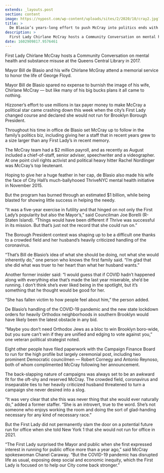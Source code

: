 ```yaml
--- 
extends: _layouts.post 
section: content 
image: https://nypost.com/wp-content/uploads/sites/2/2020/10/cray2.jpg?quality=90&strip=all&w=1200 
title: > 
  De Blasio’s years-long effort to push McCray into politics ends with a thud 
description: > 
  First Lady Chirlane McCray hosts a Community Conversation on mental health and substance misuse at the Queens Central Library in 2017.Mayor Bill de Blasio and his wife Chirlane McGray attend a memorial service to honor the life of George Floyd.Mayor Bill de Blasio spared no expense to burnish the image of his wife, Chirlane McCray — but like many of his big bucks plans it all came to nothing.The McCray team had a $2 million payroll, and as recently as August included a chief-of-staff, senior adviser, speechwriter and a videographer.The back-slapping nature of campaigns was always set to be an awkward fit for the oft-shy and reserved McCray. 
date: 1602909817.9576461 
--- 
```

First Lady Chirlane McCray hosts a Community Conversation on mental health and substance misuse at the Queens Central Library in 2017.

Mayor Bill de Blasio and his wife Chirlane McGray attend a memorial service to honor the life of George Floyd.

Mayor Bill de Blasio spared no expense to burnish the image of his wife, Chirlane McCray — but like many of his big bucks plans it all came to nothing.

Hizzoner’s effort to use millions in tax payer money to make McCray a political star came crashing down this week when the city’s First Lady changed course and declared she would not run for Brooklyn Borough President.

Throughout his time in office de Blasio set McCray up to follow in the family’s politics biz, including giving her a staff that in recent years grew to a size larger than any First Lady’s in recent memory.

The McCray team had a $2 million payroll, and as recently as August included a chief-of-staff, senior adviser, speechwriter and a videographer. At one point civil rights activist and political heavy hitter Rachel Nordlinger was McCray’s top lieutenant.

Hoping to give her a huge feather in her cap, de Blasio also made his wife the face of City Hall’s much-ballyhooed ThriveNYC mental health initiative in November 2015.

But the program has burned through an estimated $1 billion, while being blasted for showing little success in helping the needy.

“It was a five-year exercise in futility and that hinged on not only the First Lady’s popularity but also the Mayor’s,” said Councilman Joe Borelli (R-Staten Island). “Things would have been different if Thrive was successful in its mission. But that’s just not the record that she could run on.”

The Borough President contest was shaping up to be a difficult one thanks to a crowded field and her husband’s heavily criticized handling of the coronavirus.

“That’s Bill de Blasio’s idea of what she should be doing, not what she would inherently do,” one person who knows the first family said. “I’m glad that she did what was truer to her heart than what her husband wants.”

Another former insider said: “I would guess that if COVID hadn’t happened along with everything else that’s made the last year miserable, she’d be running. I don’t think she’s ever liked being in the spotlight, but it’s something that he thought would be good for her.

“She has fallen victim to how people feel about him,” the person added.

De Blasio’s handling of the COVID-19 pandemic and the new state lockdown orders for heavily Orthodox neighborhoods in southern Brooklyn would have likely been the latest obstacle in any bid.

“Maybe you don’t need Orthodox Jews as a bloc to win Brooklyn boro-wide, but you sure can’t win if they are unified and edging to vote against you,” one veteran political strategist noted.

Eight other people have filed paperwork with the Campaign Finance Board to run for the high profile but largely ceremonial post, including two prominent Democratic councilmen — Robert Cornegy and Antonio Reynoso, both of whom complimented McCray following her announcement.

The back-slapping nature of campaigns was always set to be an awkward fit for the oft-shy and reserved McCray. The crowded field, coronavirus and inseparable ties to her heavily criticized husband threatened to turn a campaign she never desired into a slog.

“It was very clear that she this was never thing that she would ever naturally do,” added a former staffer. “She is an introvert, true to the word. She’s not someone who enjoys working the room and doing the sort of glad-handing necessary for any kind of necessary race.”

But the First Lady did not permanently slam the door on a potential future run for office when she told New York 1 that she would not run for office in 2021.

“The First Lady surprised the Mayor and public when she first expressed interest in running for public office more than a year ago,” said McCray spokeswoman Chanel Caraway. “But the COVID-19 pandemic has disrupted life as usual, exposing deep social and economic inequity, which the First Lady is focused on to help our City come back stronger.”

